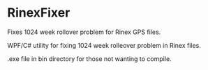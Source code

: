 # RinexFixer
Fixes 1024 week rollover problem for Rinex GPS files.

WPF/C# utility for fixing 1024 week rolleover problem in Rinex files.

.exe file in bin directory for those not wanting to compile.
